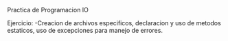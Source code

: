 Practica de Programacion IO 

Ejercicio:
-Creacion de archivos especificos, declaracion y uso de metodos estaticos, uso de excepciones para manejo de errores.